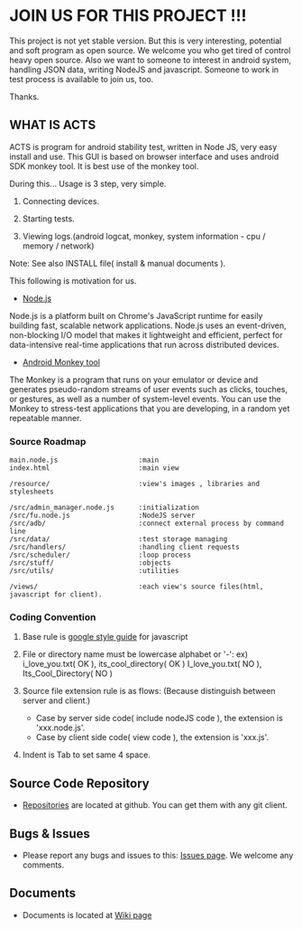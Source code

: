 JOIN US FOR THIS PROJECT !!!
===

This project is not yet stable version. But this is very interesting, potential and soft program 
as open source. We welcome you who get tired of control heavy open source. Also we want to someone 
to interest in android system, handling JSON data, writing NodeJS and javascript. 
Someone to work in test process is available to join us, too.

Thanks.




WHAT IS ACTS
---

ACTS is program for android stability test, written in Node JS, very easy install and use.
This GUI is based on browser interface and uses android SDK monkey tool.
It is best use of the monkey tool. 

During this...
Usage is 3 step, very simple.

1. Connecting devices.

2. Starting tests.

3. Viewing logs.(android logcat, monkey, system information - cpu / memory / network)

Note: See also INSTALL file( install & manual documents ). 

This following is motivation for us.

- [Node.js](http://nodejs.org/)

Node.js is a platform built on Chrome's JavaScript runtime for easily building fast, 
scalable network applications. Node.js uses an event-driven, non-blocking I/O model 
that makes it lightweight and efficient, perfect for data-intensive real-time 
applications that run across distributed devices.

- [Android Monkey tool](http://developer.android.com/guide/developing/tools/monkey.html)

The Monkey is a program that runs on your emulator or device and generates pseudo-random 
streams of user events such as clicks, touches, or gestures, as well as a number of 
system-level events. You can use the Monkey to stress-test applications that you are 
developing, in a random yet repeatable manner.




### Source Roadmap

    main.node.js					:main
    index.html						:main view
    
    /resource/						:view's images , libraries and stylesheets
    
    /src/admin_manager.node.js		:initialization
    /src/fu.node.js					:NodeJS server
    /src/adb/						:connect external process by command line
    /src/data/						:test storage managing
    /src/handlers/					:handling client requests
    /src/scheduler/ 				:loop process
    /src/stuff/						:objects
    /src/utils/						:utilities
    
    /views/							:each view's source files(html, javascript for client).




### Coding Convention

1. Base rule is [google style guide](http://google-styleguide.googlecode.com/svn/trunk/javascriptguide.xml) for javascript
  

2. File or directory name must be lowercase alphabet or '-':
	ex)  i_love_you.txt( OK ), its_cool_directory( OK )
	     I_love_you.txt( NO ), Its_Cool_Directory( NO )
	
3. Source file extension rule is as flows:
	(Because distinguish between server and client.)
	- Case by server side code( include nodeJS code ), the extension is 'xxx.node.js'.
	- Case by client side code( view code ), the extension is 'xxx.js'.
	
4. Indent is Tab to set same 4 space.




Source Code Repository
---
  - [Repositories](https://github.com/oshacker/acts) are located at github. You can get them with any git client.



	
Bugs & Issues
---
  - Please report any bugs and issues to this: [Issues page](https://github.com/oshacker/acts/issues). We welcome any comments.




Documents
---
  - Documents is located at [Wiki page](https://github.com/oshacker/acts/wiki)










